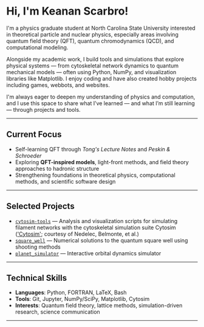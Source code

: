 # Hi, I'm Keanan Scarbro!

I'm a physics graduate student at North Carolina State University interested in theoretical particle and nuclear physics, especially areas involving quantum field theory (QFT), quantum chromodynamics (QCD), and computational modeling.

Alongside my academic work, I build tools and simulations that explore physical systems — from cytoskeletal network dynamics to quantum mechanical models — often using Python, NumPy, and visualization libraries like Matplotlib. I enjoy coding and have also created hobby projects including games, webbots, and websites.

I'm always eager to deepen my understanding of physics and computation, and I use this space to share what I’ve learned — and what I’m still learning — through projects and tools.


---

##  Current Focus
- Self-learning QFT through *Tong's Lecture Notes* and *Peskin & Schroeder*
- Exploring **QFT-inspired models**, light-front methods, and field theory approaches to hadronic structure
- Strengthening foundations in theoretical physics, computational methods, and scientific software design

---

## Selected Projects

-  [`cytosim-tools`](https://github.com/KSHobbyProjs/cytosim-tools) — Analysis and visualization scripts for simulating filament networks with the cytoskeletal simulation suite Cytosim (['Cytosim'](https://gitlab.com/f-nedelec/cytosim); courtesy of Nedelec, Belmonte, et al.)
-  [`square_well`](https://github.com/KSHobbyProjs/square_well) — Numerical solutions to the quantum square well using shooting methods
-  [`planet_simulator`](https://github.com/KSHobbyProjs/planet_simulator) — Interactive orbital dynamics simulator

---

##  Technical Skills

- **Languages**: Python, FORTRAN, LaTeX, Bash
- **Tools**: Git, Jupyter, NumPy/SciPy, Matplotlib, Cytosim
- **Interests**: Quantum field theory, lattice methods, simulation-driven research, science communication

---
